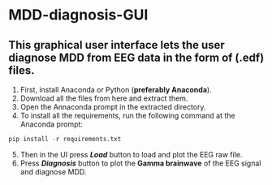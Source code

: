 # MDD-diagnosis-GUI
## This graphical user interface lets the user diagnose MDD from EEG data in the form of (.edf) files.

1. First, install Anaconda or Python (**preferably Anaconda**).
2. Download all the files from here and extract them.
3. Open the Annaconda prompt in the extracted directory.
4. To install all the requirements, run the following command at the Anaconda prompt:
```python
pip install -r requirements.txt
```
5. Then in the UI press ***Load*** button to load and plot the EEG raw file.
6. Press ***Diagnosis*** button to plot the **Gamma brainwave** of the EEG signal and diagnose MDD.
